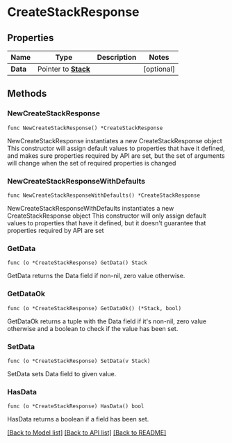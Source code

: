 # CreateStackResponse

## Properties

Name | Type | Description | Notes
------------ | ------------- | ------------- | -------------
**Data** | Pointer to [**Stack**](Stack.md) |  | [optional] 

## Methods

### NewCreateStackResponse

`func NewCreateStackResponse() *CreateStackResponse`

NewCreateStackResponse instantiates a new CreateStackResponse object
This constructor will assign default values to properties that have it defined,
and makes sure properties required by API are set, but the set of arguments
will change when the set of required properties is changed

### NewCreateStackResponseWithDefaults

`func NewCreateStackResponseWithDefaults() *CreateStackResponse`

NewCreateStackResponseWithDefaults instantiates a new CreateStackResponse object
This constructor will only assign default values to properties that have it defined,
but it doesn't guarantee that properties required by API are set

### GetData

`func (o *CreateStackResponse) GetData() Stack`

GetData returns the Data field if non-nil, zero value otherwise.

### GetDataOk

`func (o *CreateStackResponse) GetDataOk() (*Stack, bool)`

GetDataOk returns a tuple with the Data field if it's non-nil, zero value otherwise
and a boolean to check if the value has been set.

### SetData

`func (o *CreateStackResponse) SetData(v Stack)`

SetData sets Data field to given value.

### HasData

`func (o *CreateStackResponse) HasData() bool`

HasData returns a boolean if a field has been set.


[[Back to Model list]](../README.md#documentation-for-models) [[Back to API list]](../README.md#documentation-for-api-endpoints) [[Back to README]](../README.md)


